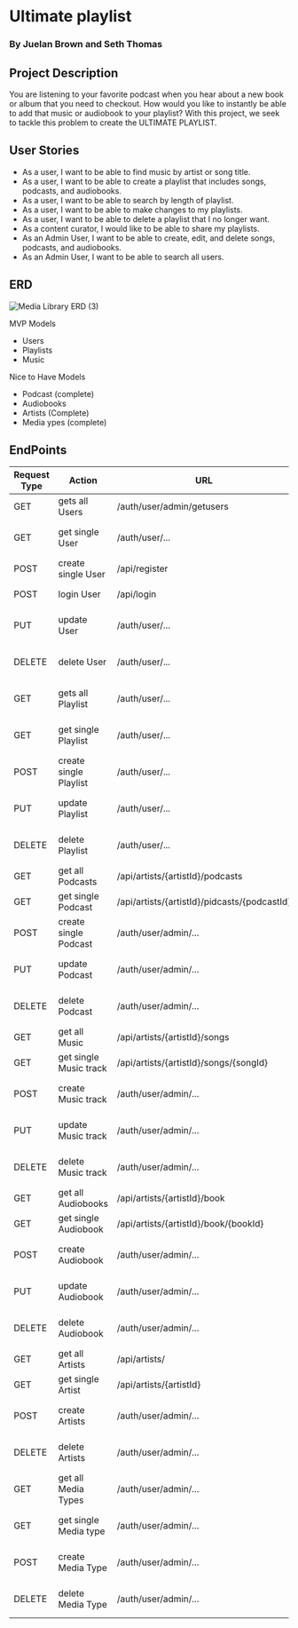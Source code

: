 # Ultimate playlist 
### By Juelan Brown and Seth Thomas

## Project Description 
You are listening to your favorite podcast when you hear about a new book or album that you need to checkout. How would you like to instantly be able to add that music or audiobook to your playlist? With this project, we seek to tackle this problem to create the ULTIMATE PLAYLIST.

## User Stories
- As a user, I want to be able to find music by artist or song title.
- As a user, I want to be able to create a playlist that includes songs, podcasts, and audiobooks.
- As a user, I want to be able to search by length of playlist.
- As a user, I want to be able to make changes to my playlists.
- As a user, I want to be able to delete a playlist that I no longer want.
- As  a content curator, I would like to be able to share my playlists.
- As an Admin User, I want to be able to create, edit, and delete songs, podcasts, and audiobooks.
- As an Admin User, I want to be able to search all users.




## ERD
![Media Library ERD (3)](https://user-images.githubusercontent.com/72534273/148095231-e0184dff-8422-4ce3-aaf3-9110955ebf2b.png)

MVP Models
- Users
- Playlists
- Music

Nice to Have Models
- Podcast (complete)
- Audiobooks
- Artists (Complete)
- Media ypes (complete)

## EndPoints

Request Type	|Action	|URL	|Request Body	|Request Header	|Access
------------ |------------ | ------------- | ------------- | ------------- | -------------
|GET	| gets all Users	|/auth/user/admin/getusers	|None	|None	|ADMIN
|GET	|get single User	|/auth/user/...	|None	|Authorization Bearer TOKEN	|PRIVATE
|POST	|create single User	|/api/register	|User Details	|None	|PUBLIC
|POST	|login User	|/api/login	|User login Info	|None	|PUBLIC
|PUT	|update User	|/auth/user/...	|User Details	|Authorization Bearer TOKEN	|PRIVATE
|DELETE	|delete User	|/auth/user/...	|None	|Authorization Bearer TOKEN	|PRIVATE
|GET	|gets all Playlist	|/auth/user/...	|None	|Authorization Bearer TOKEN	|PRIVATE
|GET	|get single Playlist	|/auth/user/...	|None	|Authorization Bearer TOKEN	|PRIVATE
|POST	|create single Playlist	|/auth/user/...	|Playlist info	|Authorization Bearer TOKEN	|PRIVATE
|PUT	|update Playlist	|/auth/user/...	|Playlist info	|Authorization Bearer TOKEN	|PRIVATE
|DELETE	|delete Playlist	|/auth/user/...	|None	|Authorization Bearer TOKEN	|PRIVATE
|GET	|get all Podcasts	|/api/artists/{artistId}/podcasts	|None	|None	|PUBLIC
|GET	|get single Podcast	|/api/artists/{artistId}/pidcasts/{podcastId}	|None	|None	|PUBLIC
|POST	|create single Podcast	|/auth/user/admin/...	|Podcast info	|None	|ADMIN
|PUT	|update Podcast	|/auth/user/admin/...	|Podcast info	|Authorization Bearer TOKEN	|ADMIN
|DELETE	|delete Podcast	|/auth/user/admin/...	|None	|Authorization Bearer TOKEN	|ADMIN
|GET	|get all Music	|/api/artists/{artistId}/songs	|None	|None	|PUBLIC
|GET	|get single Music track	|/api/artists/{artistId}/songs/{songId}	|None	|None	|PUBLIC
|POST	|create  Music track	|/auth/user/admin/...	|Music Track info	|Authorization Bearer TOKEN	|ADMIN
|PUT	|update Music track	|/auth/user/admin/...	|Music Track info	|Authorization Bearer TOKEN	|ADMIN
|DELETE	|delete Music track	|/auth/user/admin/...	|None	|Authorization Bearer TOKEN	|ADMIN
|GET	|get all Audiobooks	|/api/artists/{artistId}/book	|None	|None	|PUBLIC
|GET	|get single Audiobook	|/api/artists/{artistId}/book/{bookId}	|None	|None	|PUBLIC
|POST	|create Audiobook	|/auth/user/admin/...	|Audiobook info	|Authorization Bearer TOKEN	|ADMIN
|PUT	|update Audiobook	|/auth/user/admin/...	|Audiobook info	|Authorization Bearer TOKEN	|ADMIN
|DELETE	|delete Audiobook	|/auth/user/admin/...	|None	|Authorization Bearer TOKEN	|ADMIN
|GET	|get all Artists	|/api/artists/	|None	|None	|PUBLIC
|GET	|get single Artist	|/api/artists/{artistId}	|None	|None	|PUBLIC
|POST	|create Artists	|/auth/user/admin/...	|Artist Details	|Authorization Bearer TOKEN	|ADMIN
|DELETE	|delete Artists	|/auth/user/admin/...	|None	|Authorization Bearer TOKEN	|ADMIN
|GET	|get all Media Types	|/auth/user/admin/...	|None	|Authorization Bearer TOKEN	|ADMIN
|GET	|get single Media type	|/auth/user/admin/...	|None	|Authorization Bearer TOKEN	|ADMIN
|POST	|create Media Type	|/auth/user/admin/...	|Media Type Info	|Authorization Bearer TOKEN	|ADMIN
|DELETE	|delete Media Type	|/auth/user/admin/...	|None	|Authorization Bearer TOKEN	|ADMIN


